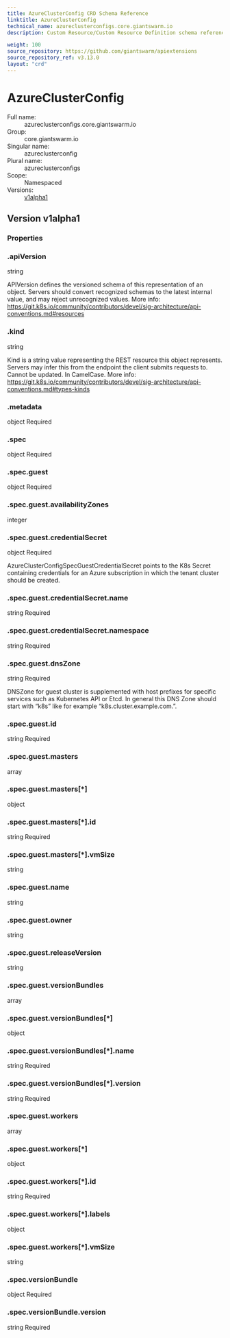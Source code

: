 ```yaml
---
title: AzureClusterConfig CRD Schema Reference
linktitle: AzureClusterConfig
technical_name: azureclusterconfigs.core.giantswarm.io
description: Custom Resource/Custom Resource Definition schema reference page for the AzureClusterConfig resource (azureclusterconfigs.core.giantswarm.io), as part of the Giant Swarm Control Plane Kubernetes API documentation.

weight: 100
source_repository: https://github.com/giantswarm/apiextensions
source_repository_ref: v3.13.0
layout: "crd"
---
```


# AzureClusterConfig

<dl class="crd-meta">
<dt class="fullname">Full name:</dt>
<dd class="fullname">azureclusterconfigs.core.giantswarm.io</dd>
<dt class="groupname">Group:</dt>
<dd class="groupname">core.giantswarm.io</dd>
<dt class="singularname">Singular name:</dt>
<dd class="singularname">azureclusterconfig</dd>
<dt class="pluralname">Plural name:</dt>
<dd class="pluralname">azureclusterconfigs</dd>
<dt class="scope">Scope:</dt>
<dd class="scope">Namespaced</dd>
<dt class="versions">Versions:</dt>
<dd class="versions"><a class="version" href="#v1alpha1" title="Show schema for version v1alpha1">v1alpha1</a></dd>
</dl>



<div class="crd-schema-version">
<h2 id="v1alpha1">Version v1alpha1</h2>



<h3 id="property-details-v1alpha1">Properties</h3>


<div class="property depth-0">
<div class="property-header">
<h3 class="property-path" id="v1alpha1-.apiVersion">.apiVersion</h3>
</div>
<div class="property-body">
<div class="property-meta">
<span class="property-type">string</span>

</div>

<div class="property-description">
<p>APIVersion defines the versioned schema of this representation of an object. Servers should convert recognized schemas to the latest internal value, and may reject unrecognized values. More info: <a href="https://git.k8s.io/community/contributors/devel/sig-architecture/api-conventions.md#resources">https://git.k8s.io/community/contributors/devel/sig-architecture/api-conventions.md#resources</a></p>

</div>

</div>
</div>

<div class="property depth-0">
<div class="property-header">
<h3 class="property-path" id="v1alpha1-.kind">.kind</h3>
</div>
<div class="property-body">
<div class="property-meta">
<span class="property-type">string</span>

</div>

<div class="property-description">
<p>Kind is a string value representing the REST resource this object represents. Servers may infer this from the endpoint the client submits requests to. Cannot be updated. In CamelCase. More info: <a href="https://git.k8s.io/community/contributors/devel/sig-architecture/api-conventions.md#types-kinds">https://git.k8s.io/community/contributors/devel/sig-architecture/api-conventions.md#types-kinds</a></p>

</div>

</div>
</div>

<div class="property depth-0">
<div class="property-header">
<h3 class="property-path" id="v1alpha1-.metadata">.metadata</h3>
</div>
<div class="property-body">
<div class="property-meta">
<span class="property-type">object</span>
<span class="property-required">Required</span>
</div>

</div>
</div>

<div class="property depth-0">
<div class="property-header">
<h3 class="property-path" id="v1alpha1-.spec">.spec</h3>
</div>
<div class="property-body">
<div class="property-meta">
<span class="property-type">object</span>
<span class="property-required">Required</span>
</div>

</div>
</div>

<div class="property depth-1">
<div class="property-header">
<h3 class="property-path" id="v1alpha1-.spec.guest">.spec.guest</h3>
</div>
<div class="property-body">
<div class="property-meta">
<span class="property-type">object</span>
<span class="property-required">Required</span>
</div>

</div>
</div>

<div class="property depth-2">
<div class="property-header">
<h3 class="property-path" id="v1alpha1-.spec.guest.availabilityZones">.spec.guest.availabilityZones</h3>
</div>
<div class="property-body">
<div class="property-meta">
<span class="property-type">integer</span>

</div>

</div>
</div>

<div class="property depth-2">
<div class="property-header">
<h3 class="property-path" id="v1alpha1-.spec.guest.credentialSecret">.spec.guest.credentialSecret</h3>
</div>
<div class="property-body">
<div class="property-meta">
<span class="property-type">object</span>
<span class="property-required">Required</span>
</div>

<div class="property-description">
<p>AzureClusterConfigSpecGuestCredentialSecret points to the K8s Secret containing credentials for an Azure subscription in which the tenant cluster should be created.</p>

</div>

</div>
</div>

<div class="property depth-3">
<div class="property-header">
<h3 class="property-path" id="v1alpha1-.spec.guest.credentialSecret.name">.spec.guest.credentialSecret.name</h3>
</div>
<div class="property-body">
<div class="property-meta">
<span class="property-type">string</span>
<span class="property-required">Required</span>
</div>

</div>
</div>

<div class="property depth-3">
<div class="property-header">
<h3 class="property-path" id="v1alpha1-.spec.guest.credentialSecret.namespace">.spec.guest.credentialSecret.namespace</h3>
</div>
<div class="property-body">
<div class="property-meta">
<span class="property-type">string</span>
<span class="property-required">Required</span>
</div>

</div>
</div>

<div class="property depth-2">
<div class="property-header">
<h3 class="property-path" id="v1alpha1-.spec.guest.dnsZone">.spec.guest.dnsZone</h3>
</div>
<div class="property-body">
<div class="property-meta">
<span class="property-type">string</span>
<span class="property-required">Required</span>
</div>

<div class="property-description">
<p>DNSZone for guest cluster is supplemented with host prefixes for specific services such as Kubernetes API or Etcd. In general this DNS Zone should start with &ldquo;k8s&rdquo; like for example &ldquo;k8s.cluster.example.com.&rdquo;.</p>

</div>

</div>
</div>

<div class="property depth-2">
<div class="property-header">
<h3 class="property-path" id="v1alpha1-.spec.guest.id">.spec.guest.id</h3>
</div>
<div class="property-body">
<div class="property-meta">
<span class="property-type">string</span>
<span class="property-required">Required</span>
</div>

</div>
</div>

<div class="property depth-2">
<div class="property-header">
<h3 class="property-path" id="v1alpha1-.spec.guest.masters">.spec.guest.masters</h3>
</div>
<div class="property-body">
<div class="property-meta">
<span class="property-type">array</span>

</div>

</div>
</div>

<div class="property depth-3">
<div class="property-header">
<h3 class="property-path" id="v1alpha1-.spec.guest.masters[*]">.spec.guest.masters[*]</h3>
</div>
<div class="property-body">
<div class="property-meta">
<span class="property-type">object</span>

</div>

</div>
</div>

<div class="property depth-4">
<div class="property-header">
<h3 class="property-path" id="v1alpha1-.spec.guest.masters[*].id">.spec.guest.masters[*].id</h3>
</div>
<div class="property-body">
<div class="property-meta">
<span class="property-type">string</span>
<span class="property-required">Required</span>
</div>

</div>
</div>

<div class="property depth-4">
<div class="property-header">
<h3 class="property-path" id="v1alpha1-.spec.guest.masters[*].vmSize">.spec.guest.masters[*].vmSize</h3>
</div>
<div class="property-body">
<div class="property-meta">
<span class="property-type">string</span>

</div>

</div>
</div>

<div class="property depth-2">
<div class="property-header">
<h3 class="property-path" id="v1alpha1-.spec.guest.name">.spec.guest.name</h3>
</div>
<div class="property-body">
<div class="property-meta">
<span class="property-type">string</span>

</div>

</div>
</div>

<div class="property depth-2">
<div class="property-header">
<h3 class="property-path" id="v1alpha1-.spec.guest.owner">.spec.guest.owner</h3>
</div>
<div class="property-body">
<div class="property-meta">
<span class="property-type">string</span>

</div>

</div>
</div>

<div class="property depth-2">
<div class="property-header">
<h3 class="property-path" id="v1alpha1-.spec.guest.releaseVersion">.spec.guest.releaseVersion</h3>
</div>
<div class="property-body">
<div class="property-meta">
<span class="property-type">string</span>

</div>

</div>
</div>

<div class="property depth-2">
<div class="property-header">
<h3 class="property-path" id="v1alpha1-.spec.guest.versionBundles">.spec.guest.versionBundles</h3>
</div>
<div class="property-body">
<div class="property-meta">
<span class="property-type">array</span>

</div>

</div>
</div>

<div class="property depth-3">
<div class="property-header">
<h3 class="property-path" id="v1alpha1-.spec.guest.versionBundles[*]">.spec.guest.versionBundles[*]</h3>
</div>
<div class="property-body">
<div class="property-meta">
<span class="property-type">object</span>

</div>

</div>
</div>

<div class="property depth-4">
<div class="property-header">
<h3 class="property-path" id="v1alpha1-.spec.guest.versionBundles[*].name">.spec.guest.versionBundles[*].name</h3>
</div>
<div class="property-body">
<div class="property-meta">
<span class="property-type">string</span>
<span class="property-required">Required</span>
</div>

</div>
</div>

<div class="property depth-4">
<div class="property-header">
<h3 class="property-path" id="v1alpha1-.spec.guest.versionBundles[*].version">.spec.guest.versionBundles[*].version</h3>
</div>
<div class="property-body">
<div class="property-meta">
<span class="property-type">string</span>
<span class="property-required">Required</span>
</div>

</div>
</div>

<div class="property depth-2">
<div class="property-header">
<h3 class="property-path" id="v1alpha1-.spec.guest.workers">.spec.guest.workers</h3>
</div>
<div class="property-body">
<div class="property-meta">
<span class="property-type">array</span>

</div>

</div>
</div>

<div class="property depth-3">
<div class="property-header">
<h3 class="property-path" id="v1alpha1-.spec.guest.workers[*]">.spec.guest.workers[*]</h3>
</div>
<div class="property-body">
<div class="property-meta">
<span class="property-type">object</span>

</div>

</div>
</div>

<div class="property depth-4">
<div class="property-header">
<h3 class="property-path" id="v1alpha1-.spec.guest.workers[*].id">.spec.guest.workers[*].id</h3>
</div>
<div class="property-body">
<div class="property-meta">
<span class="property-type">string</span>
<span class="property-required">Required</span>
</div>

</div>
</div>

<div class="property depth-4">
<div class="property-header">
<h3 class="property-path" id="v1alpha1-.spec.guest.workers[*].labels">.spec.guest.workers[*].labels</h3>
</div>
<div class="property-body">
<div class="property-meta">
<span class="property-type">object</span>

</div>

</div>
</div>

<div class="property depth-4">
<div class="property-header">
<h3 class="property-path" id="v1alpha1-.spec.guest.workers[*].vmSize">.spec.guest.workers[*].vmSize</h3>
</div>
<div class="property-body">
<div class="property-meta">
<span class="property-type">string</span>

</div>

</div>
</div>

<div class="property depth-1">
<div class="property-header">
<h3 class="property-path" id="v1alpha1-.spec.versionBundle">.spec.versionBundle</h3>
</div>
<div class="property-body">
<div class="property-meta">
<span class="property-type">object</span>
<span class="property-required">Required</span>
</div>

</div>
</div>

<div class="property depth-2">
<div class="property-header">
<h3 class="property-path" id="v1alpha1-.spec.versionBundle.version">.spec.versionBundle.version</h3>
</div>
<div class="property-body">
<div class="property-meta">
<span class="property-type">string</span>
<span class="property-required">Required</span>
</div>

</div>
</div>


</div>



